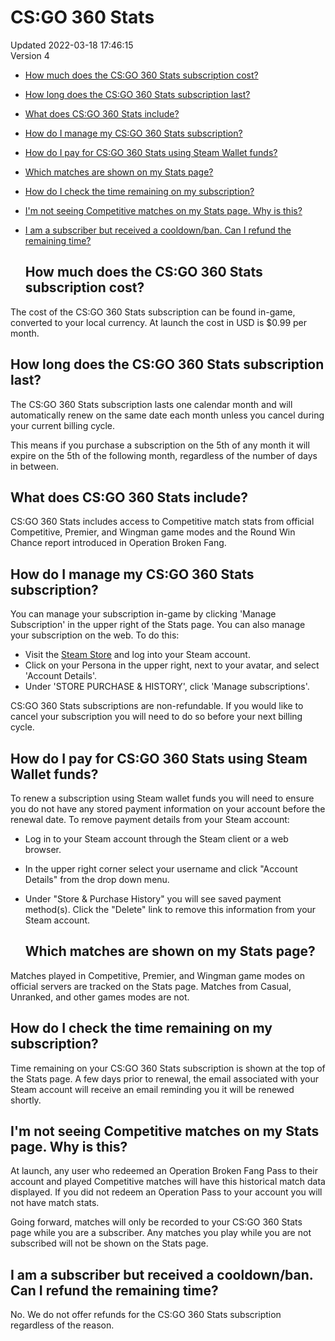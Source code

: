 # CS:GO 360 Stats
Updated 2022-03-18 17:46:15  
Version 4  

* [How much does the CS:GO 360 Stats subscription cost?](#subcost)
* [How long does the CS:GO 360 Stats subscription last?](#sublength)
* [What does CS:GO 360 Stats include?](#subinclude)
* [How do I manage my CS:GO 360 Stats subscription?](#submanage)
* [How do I pay for CS:GO 360 Stats using Steam Wallet funds?](#subwallet)
* [Which matches are shown on my Stats page?](#whichmatches)
* [How do I check the time remaining on my subscription?](#subtime)
* [I'm not seeing Competitive matches on my Stats page. Why is this?](#submatchdata)
* [I am a subscriber but received a cooldown/ban. Can I refund the remaining time?](#subban)

  
  ## How much does the CS:GO 360 Stats subscription cost?
The cost of the CS:GO 360 Stats subscription can be found in-game, converted to your local currency. At launch the cost in USD is $0.99 per month.    
  ## How long does the CS:GO 360 Stats subscription last?
The CS:GO 360 Stats subscription lasts one calendar month and will automatically renew on the same date each month unless you cancel during your current billing cycle.  
  
This means if you purchase a subscription on the 5th of any month it will expire on the 5th of the following month, regardless of the number of days in between.    
  ## What does CS:GO 360 Stats include?
CS:GO 360 Stats includes access to Competitive match stats from official Competitive, Premier, and Wingman game modes and the Round Win Chance report introduced in Operation Broken Fang.    
  ## How do I manage my CS:GO 360 Stats subscription?
You can manage your subscription in-game by clicking 'Manage Subscription' in the upper right of the Stats page. You can also manage your subscription on the web. To do this:  

* Visit the [Steam Store](https://store.steampowered.com/) and log into your Steam account.
* Click on your Persona in the upper right, next to your avatar, and select 'Account Details'.
* Under 'STORE PURCHASE & HISTORY', click 'Manage subscriptions'.

CS:GO 360 Stats subscriptions are non-refundable. If you would like to cancel your subscription you will need to do so before your next billing cycle.    
  ## How do I pay for CS:GO 360 Stats using Steam Wallet funds?
To renew a subscription using Steam wallet funds you will need to ensure you do not have any stored payment information on your account before the renewal date. To remove payment details from your Steam account:  

* Log in to your Steam account through the Steam client or a web browser.
* In the upper right corner select your username and click "Account Details" from the drop down menu.
* Under "Store & Purchase History" you will see saved payment method(s). Click the "Delete" link to remove this information from your Steam account.

  
  ## Which matches are shown on my Stats page?
Matches played in Competitive, Premier, and Wingman game modes on official servers are tracked on the Stats page. Matches from Casual, Unranked, and other games modes are not.    
  ## How do I check the time remaining on my subscription?
Time remaining on your CS:GO 360 Stats subscription is shown at the top of the Stats page. A few days prior to renewal, the email associated with your Steam account will receive an email reminding you it will be renewed shortly.    
  ## I'm not seeing Competitive matches on my Stats page. Why is this?
At launch, any user who redeemed an Operation Broken Fang Pass to their account and played Competitive matches will have this historical match data displayed. If you did not redeem an Operation Pass to your account you will not have match stats.  
  
Going forward, matches will only be recorded to your CS:GO 360 Stats page while you are a subscriber. Any matches you play while you are not subscribed will not be shown on the Stats page.    
  ## I am a subscriber but received a cooldown/ban. Can I refund the remaining time?
No. We do not offer refunds for the CS:GO 360 Stats subscription regardless of the reason.